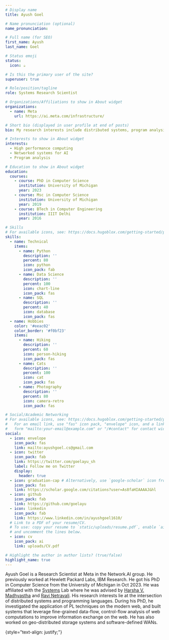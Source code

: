 ```yaml
---
# Display name
title: Ayush Goel

# Name pronunciation (optional)
name_pronunciation:

# Full name (for SEO)
first_name: Ayush
last_name: Goel

# Status emoji
status:
  icon: ☕️

# Is this the primary user of the site?
superuser: true

# Role/position/tagline
role: Systems Research Scientist

# Organizations/Affiliations to show in About widget
organizations:
  - name: Meta
    url: https://ai.meta.com/infrastructure/

# Short bio (displayed in user profile at end of posts)
bio: My research interests include distributed systems, program analysis and (more recently) systems for ML.

# Interests to show in About widget
interests:
  - High performance computing
  - Networked systems for AI
  - Program analysis

# Education to show in About widget
education:
  courses:
    - course: PhD in Computer Science
      institution: University of Michigan
      year: 2023
    - course: Msc in Computer Science
      institution: University of Michigan
      year: 2019
    - course: BTech in Computer Engineering
      institution: IIIT Delhi
      year: 2016

# Skills
# For available icons, see: https://docs.hugoblox.com/getting-started/page-builder/#icons
skills:
  - name: Technical
    items:
      - name: Python
        description: ''
        percent: 80
        icon: python
        icon_pack: fab
      - name: Data Science
        description: ''
        percent: 100
        icon: chart-line
        icon_pack: fas
      - name: SQL
        description: ''
        percent: 40
        icon: database
        icon_pack: fas
  - name: Hobbies
    color: '#eeac02'
    color_border: '#f0bf23'
    items:
      - name: Hiking
        description: ''
        percent: 60
        icon: person-hiking
        icon_pack: fas
      - name: Cats
        description: ''
        percent: 100
        icon: cat
        icon_pack: fas
      - name: Photography
        description: ''
        percent: 80
        icon: camera-retro
        icon_pack: fas

# Social/Academic Networking
# For available icons, see: https://docs.hugoblox.com/getting-started/page-builder/#icons
#   For an email link, use "fas" icon pack, "envelope" icon, and a link in the
#   form "mailto:your-email@example.com" or "/#contact" for contact widget.
social:
  - icon: envelope
    icon_pack: fas
    link: mailto:ayushgoel.cs@gmail.com
  - icon: twitter
    icon_pack: fab
    link: https://twitter.com/goelayu_sh
    label: Follow me on Twitter
    display:
      header: true
  - icon: graduation-cap # Alternatively, use `google-scholar` icon from `ai` icon pack
    icon_pack: fas
    link: https://scholar.google.com/citations?user=As8faHIAAAAJ&hl
  - icon: github
    icon_pack: fab
    link: https://github.com/goelayu
  - icon: linkedin
    icon_pack: fab
    link: https://www.linkedin.com/in/ayushgoel1610/
  # Link to a PDF of your resume/CV.
  # To use: copy your resume to `static/uploads/resume.pdf`, enable `ai` icons in `params.yaml`,
  # and uncomment the lines below.
  - icon: cv
    icon_pack: ai
    link: uploads/CV.pdf

# Highlight the author in author lists? (true/false)
highlight_name: true
---
```


Ayush Goel is a Research Scientist at Meta in the Network.AI group. He previously worked at Hewlett Packard Labs, IBM Research. He got his PhD in Computer Science from the University of Michigan in Oct 2023. He was affiliated with the [Systems](https://systems.engin.umich.edu/) Lab where he was advised by [Harsha V. Madhyastha](https://www.harsha.usc.edu/)
and [Ravi Netravali](https://www.cs.princeton.edu/~ravian/). His research interests lie at the intersection of distributed systems and programming languages.
During his PhD, he investigated the application of PL techniques on the modern web, and built systems that leverage fine-grained data-flow, control-flow analysis of web computations to improve
information exchange on the web. He has also worked on geo-distributed storage systems and software-defined WANs.

{style="text-align: justify;"}
